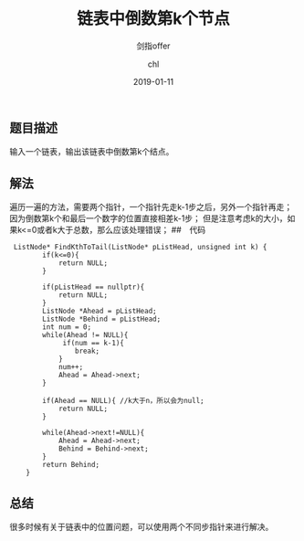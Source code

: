 ﻿---
layout:     post
title:      "链表中倒数第k个节点"
subtitle:   "剑指offer"
date:       2019-01-11
author:     "chl"
header-img: "/img/jzoffer.jpg"
tags:
    - 剑指offer
--- 

## 题目描述
输入一个链表，输出该链表中倒数第k个结点。


## 解法
遍历一遍的方法，需要两个指针，一个指针先走k-1步之后，另外一个指针再走；
因为倒数第k个和最后一个数字的位置直接相差k-1步；
但是注意考虑k的大小，如果k<=0或者k大于总数，那么应该处理错误；
##　代码
```
 ListNode* FindKthToTail(ListNode* pListHead, unsigned int k) {
        if(k<=0){
            return NULL;
        }
         
        if(pListHead == nullptr){
            return NULL;
        }
        ListNode *Ahead = pListHead;
        ListNode *Behind = pListHead;
        int num = 0;
        while(Ahead != NULL){
             if(num == k-1){
                break;
            }
            num++;
            Ahead = Ahead->next;
        }
         
        if(Ahead == NULL){ //k大于n，所以会为null;
            return NULL;
        }
         
        while(Ahead->next!=NULL){
            Ahead = Ahead->next;
            Behind = Behind->next;
        }
        return Behind;
    }
```

## 总结
很多时候有关于链表中的位置问题，可以使用两个不同步指针来进行解决。